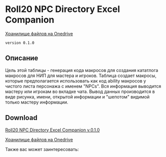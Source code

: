 # Roll20 NPC Directory Excel Companion

[Хранилище файлов на Onedrive](https://1drv.ms/f/s!Atcrhwwo1lBApYx0IRwpafKLymThZA)

```
version 0.1.0
```

## Описание

Цель этой таблицы - генерация кода макросов для создания кататлога макросов для НИП для мастера и игроков. Таблица создает макросы, которые предполагается использовать как код ability макросов у чистого листа персонажа с именем "NPCs". Вся информация выводится мастеру или игрокам во вкладке чата. Вывод данных производится в виде рисунка, имени, открытой информации и "шепотом" видимой только мастеру информации.

## Download

[Roll20 NPC Directory Excel Companion v.0.1.0](https://github.com/palikhov/palant\_roll20\_setup/raw/master/Roll20\_NPC\_Directory\_Companion.xlsx)

[Хранилище файлов на Onedrive](https://1drv.ms/f/s!Atcrhwwo1lBApYx0IRwpafKLymThZA)

Также вас может заинтересовать:
